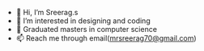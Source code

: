 - 👋 Hi, I’m Sreerag.s
- 👀 I’m interested in designing and coding
- 🌱 Graduated masters in computer science
- 📫 Reach me through email(mrsreerag70@gmail.com)

<!---
Mr-sreerag/Mr-sreerag is a ✨ special ✨ repository because its `README.md` (this file) appears on your GitHub profile.
You can click the Preview link to take a look at your changes.
--->
